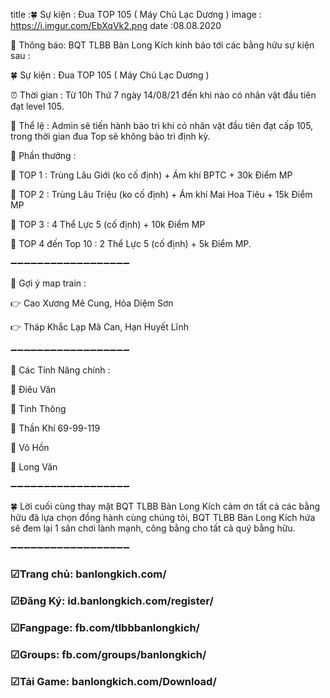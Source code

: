 title :🍀 Sự kiện : Đua TOP 105 ( Máy Chủ Lạc Dương )
image : https://i.imgur.com/EbXqVk2.png
date  :08.08.2020

🎀 Thông báo: BQT TLBB Bàn Long Kích kính báo tới các bằng hữu sự kiện sau :

🍀 Sự kiện : Đua TOP 105 ( Máy Chủ Lạc Dương )

⏰ Thời gian : Từ 10h Thứ 7 ngày 14/08/21 đến khi nào có nhân vật đầu tiên đạt level 105.

🔰 Thể lệ : Admin sẽ tiến hành bảo trì khi có nhân vật đầu tiên đạt cấp 105, trong thời gian đua Top sẽ không bảo trì định kỳ.

🔰 Phần thưởng : 

🏁 TOP 1 : Trùng Lâu Giới (ko cố định) + Ám khí BPTC + 30k Điểm MP

🏁 TOP 2 : Trùng Lâu Triệu (ko cố định) + Ám khí Mai Hoa Tiêu + 15k Điểm MP

🏁 TOP 3 : 4 Thể Lực 5 (cố định) + 10k Điểm MP

🏁 TOP 4 đến Top 10 : 2 Thể Lực 5 (cố định) + 5k Điểm MP.

➖➖➖➖➖➖➖➖➖➖➖➖➖➖➖➖➖➖

🔷 Gợi ý map train : 

👉 Cao Xương Mê Cung, Hỏa Diệm Sơn

👉 Tháp Khắc Lạp Mã Can, Hạn Huyết Lĩnh

➖➖➖➖➖➖➖➖➖➖➖➖➖➖➖➖➖➖

🔰 Các Tính Năng chính : 

🌾 Điêu Văn

🌾 Tinh Thông

🌾 Thần Khí 69-99-119

🌾 Võ Hồn

🌾 Long Văn

➖➖➖➖➖➖➖➖➖➖➖➖➖➖➖➖➖➖

🍀 Lời cuối cùng thay mặt BQT TLBB Bàn Long Kích cảm ơn tất cả các bằng hữu đã lựa chọn đồng hành cùng chúng tôi, BQT TLBB Bàn Long Kích hứa sẽ đem lại 1 sân chơi lành mạnh, công bằng cho tất cả quý bằng hữu.

➖➖➖➖➖➖➖➖➖➖➖➖➖➖➖➖➖➖

### ☑Trang chủ: banlongkich.com/

### ☑Đăng Ký: id.banlongkich.com/register/

### ☑Fangpage: fb.com/tlbbbanlongkich/

### ☑Groups: fb.com/groups/banlongkich/

### ☑Tải Game: banlongkich.com/Download/
